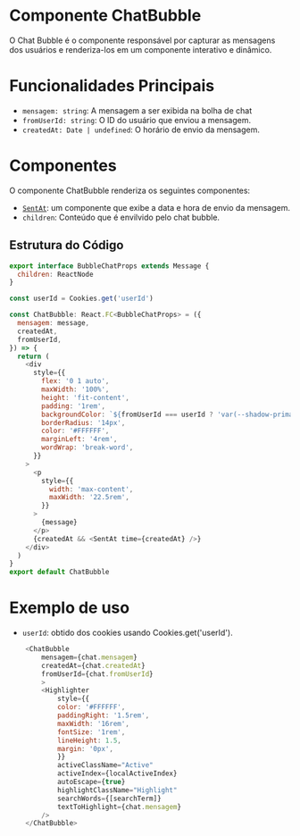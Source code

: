 # **Componente ChatBubble**
O Chat Bubble é o componente responsável por capturar as mensagens dos usuários e renderiza-los em um componente interativo e dinâmico.
# **Funcionalidades Principais**
- `mensagem: string`: A mensagem a ser exibida na bolha de chat
- `fromUserId: string`: O ID do usuário que enviou a mensagem.
- `createdAt: Date | undefined`: O horário de envio da mensagem.
  
# **Componentes**
O componente ChatBubble renderiza os seguintes componentes:

- [`SentAt`](./Components/SendAt.md): um componente que exibe a data e hora de envio da mensagem.
- `children`: Conteúdo que é envilvido pelo chat bubble.
## **Estrutura do Código**
```javascript
export interface BubbleChatProps extends Message {
  children: ReactNode
}

const userId = Cookies.get('userId')

const ChatBubble: React.FC<BubbleChatProps> = ({
  mensagem: message,
  createdAt,
  fromUserId,
}) => {
  return (
    <div
      style={{
        flex: '0 1 auto',
        maxWidth: '100%',
        height: 'fit-content',
        padding: '1rem',
        backgroundColor: `${fromUserId === userId ? 'var(--shadow-primary-500)' : 'var(--neutral-600)'}`,
        borderRadius: '14px',
        color: '#FFFFFF',
        marginLeft: '4rem',
        wordWrap: 'break-word',
      }}
    >
      <p
        style={{
          width: 'max-content',
          maxWidth: '22.5rem',
        }}
      >
        {message}
      </p>
      {createdAt && <SentAt time={createdAt} />}
    </div>
  )
}
export default ChatBubble

```
# **Exemplo de uso**

- `userId`: obtido dos cookies usando Cookies.get('userId').
```javascript
    <ChatBubble
        mensagem={chat.mensagem}
        createdAt={chat.createdAt}
        fromUserId={chat.fromUserId}
        >
        <Highlighter
            style={{
            color: '#FFFFFF',
            paddingRight: '1.5rem',
            maxWidth: '16rem',  
            fontSize: '1rem',
            lineHeight: 1.5,
            margin: '0px',
            }}
            activeClassName="Active"
            activeIndex={localActiveIndex}
            autoEscape={true}
            highlightClassName="Highlight"
            searchWords={[searchTerm]}
            textToHighlight={chat.mensagem}
        />
    </ChatBubble>
```
